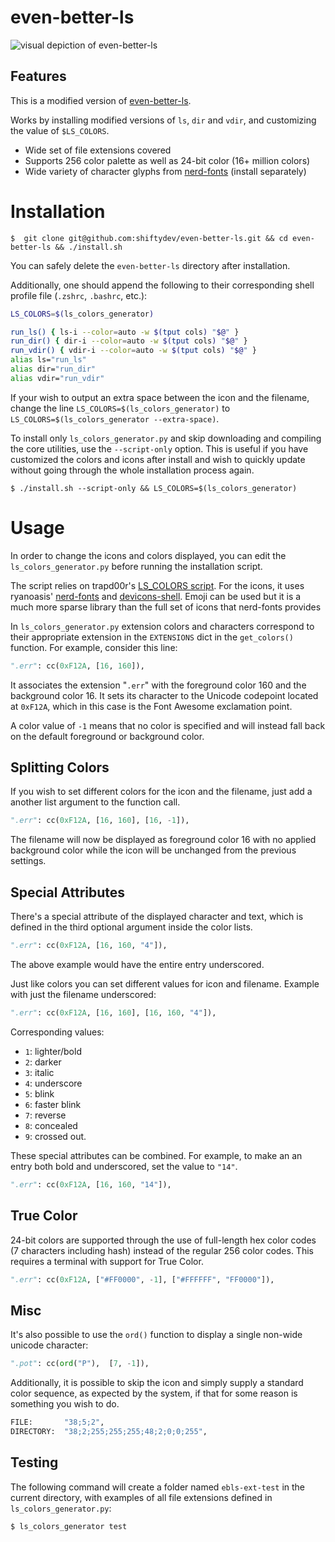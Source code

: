 # even-better-ls

![visual depiction of even-better-ls](http://imgur.com/H0sLGFX.png)

## Features

This is a modified version of [even-better-ls](https://github.com/mnurzia/even-better-ls).

Works by installing modified versions of `ls`, `dir` and `vdir`, and customizing the value of `$LS_COLORS`.

- Wide set of file extensions covered
- Supports 256 color palette as well as 24-bit color (16+ million colors)
- Wide variety of character glyphs from [nerd-fonts](http://www.github.com/ryanoasis/nerd-fonts) (install separately)

# Installation

```
$  git clone git@github.com:shiftydev/even-better-ls.git && cd even-better-ls && ./install.sh
```

You can safely delete the `even-better-ls` directory after installation.

Additionally, one should append the following to their corresponding shell profile file (`.zshrc`, `.bashrc`, etc.):

```bash
LS_COLORS=$(ls_colors_generator)

run_ls() { ls-i --color=auto -w $(tput cols) "$@" }
run_dir() { dir-i --color=auto -w $(tput cols) "$@" }
run_vdir() { vdir-i --color=auto -w $(tput cols) "$@" }
alias ls="run_ls"
alias dir="run_dir"
alias vdir="run_vdir"
```

If your wish to output an extra space between the icon and the filename, change the line `LS_COLORS=$(ls_colors_generator)` to `LS_COLORS=$(ls_colors_generator --extra-space)`.

To install only `ls_colors_generator.py` and skip downloading and compiling the core utilities, use the `--script-only` option. This is useful if you have customized the colors and icons after install and wish to quickly update without going through the whole installation process again.

```
$ ./install.sh --script-only && LS_COLORS=$(ls_colors_generator) 
```

# Usage

In order to change the icons and colors displayed, you can edit the `ls_colors_generator.py` before running the installation script.

The script relies on trapd00r's [LS_COLORS script](https://github.com/trapd00r/LS_COLORS). For the icons, it uses ryanoasis' [nerd-fonts](http://www.github.com/ryanoasis/nerd-fonts) and [devicons-shell](http://www.github.com/ryanoasis/devicons-shell). Emoji can be used but it is a much more sparse library than the full set of icons that nerd-fonts provides

In `ls_colors_generator.py` extension colors and characters correspond to their appropriate extension in the `EXTENSIONS` dict in the `get_colors()` function. For example, consider this line:

```python
".err": cc(0xF12A, [16, 160]),
```

It associates the extension "`.err`" with the foreground color 160 and the background color 16. It sets its character to the Unicode codepoint located at `0xF12A`, which in this case is the Font Awesome exclamation point.

A color value of `-1` means that no color is specified and will instead fall back on the default foreground or background color.

## Splitting Colors

If you wish to set different colors for the icon and the filename, just add a another list argument to the function call.

```python
".err": cc(0xF12A, [16, 160], [16, -1]),
```

The filename will now be displayed as foreground color 16 with no applied background color while the icon will be unchanged from the previous settings.

## Special Attributes

There's a special attribute of the displayed character and text, which is defined in the third optional argument inside the color lists.

```python
".err": cc(0xF12A, [16, 160, "4"]),
```

The above example would have the entire entry underscored.

Just like colors you can set different values for icon and filename. Example with just the filename underscored:

```python
".err": cc(0xF12A, [16, 160], [16, 160, "4"]),
```

Corresponding values:
- `1`: lighter/bold
- `2`: darker
- `3`: italic
- `4`: underscore
- `5`: blink
- `6`: faster blink
- `7`: reverse
- `8`: concealed
- `9`: crossed out.

These special attributes can be combined. For example, to make an an entry both bold and underscored, set the value to `"14"`.

```python
".err": cc(0xF12A, [16, 160, "14"]),
```

## True Color

24-bit colors are supported through the use of full-length hex color codes (7 characters including hash) instead of the regular 256 color codes. This requires a terminal with support for True Color.

```python
".err": cc(0xF12A, ["#FF0000", -1], ["#FFFFFF", "FF0000"]),
```

## Misc

It's also possible to use the `ord()` function to display a single non-wide unicode character:

```python
".pot": cc(ord("P"),  [7, -1]),
```

Additionally, it is possible to skip the icon and simply supply a standard color sequence, as expected by the system, if that for some reason is something you wish to do.

```python
FILE:       "38;5;2",
DIRECTORY:  "38;2;255;255;255;48;2;0;0;255",
```

## Testing

The following command will create a folder named `ebls-ext-test` in the current directory, with examples of all file extensions defined in `ls_colors_generator.py`:

```
$ ls_colors_generator test
```
